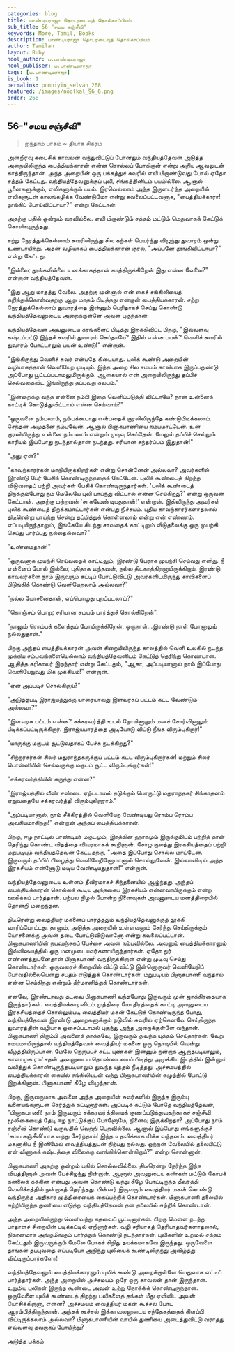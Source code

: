 ```yaml
---
categories: blog
title: பாண்டியராஜா தொடரடைவுத் தொல்காப்பியம்
sub_title: 56-"சமய சஞ்சீவி"
keywords: More, Tamil, Books
description: பாண்டியராஜா தொடரடைவுத் தொல்காப்பியம்
author: Tamilan
layout: Ruby
nool_author: ப.பாண்டியராஜா
nool_publiser: ப.பாண்டியராஜா
tags: [ப.பாண்டியராஜா]
is_book: 1
permalink: ponniyin_selvan_268
featured: /images/noolkal_96_6.png
order: 268
---
```



## 56-"சமய சஞ்சீவி"

> ஐந்தாம் பாகம் ~ தியாக சிகரம்

அன்றிரவு கடைசிக் காவலன் வந்துவிட்டுப் போனதும் வந்தியத்தேவன் அடுத்த அறையிலிருந்த பைத்தியக்காரன் என்ன சொல்லப் போகிறான் என்று அறிய ஆவலுடன் காத்திருந்தான். அந்த அறையின் ஒரு பக்கத்துச் சுவரில் எலி பிறாண்டுவது போல் ஏதோ சத்தம் கேட்டது. வந்தியத்தேவனுக்குப் புலி, சிங்கத்தினிடம் பயமில்லை. ஆனால் பூனைகளுக்கும், எலிகளுக்கும் பயம். இரவெல்லாம் அந்த இருளடர்ந்த அறையில் எலிகளுடன் காலங்கழிக்க வேண்டுமோ என்று கவலைப்பட்டவனாக, "பைத்தியக்காரா! தூங்கிப் போய்விட்டாயா?" என்று கேட்டான்.

அதற்கு பதில் ஒன்றும் வரவில்லை. எலி பிறாண்டும் சத்தம் மட்டும் மெதுவாகக் கேட்டுக் கொண்டிருந்தது.

சற்று நேரத்துக்கெல்லாம் சுவரிலிருந்து சில கற்கள் பெயர்ந்து விழுந்து துவாரம் ஒன்று உண்டாயிற்று. அதன் வழியாகப் பைத்தியக்காரன் குரல், "அப்பனே தூங்கிவிட்டாயா?" என்று கேட்டது.

"இல்லை; தூங்கவில்லை உனக்காகத்தான் காத்திருக்கிறேன் இது என்ன வேலை?" என்றான் வந்தியத்தேவன்.

"இது ஆறு மாதத்து வேலை. அதற்கு முன்னால் என் கைச் சங்கிலியைத் தறித்துக்கொள்வதற்கு ஆறு மாதம் பிடித்தது என்றான் பைத்தியக்காரன். சற்று நேரத்துக்கெல்லாம் துவாரத்தை இன்னும் பெரிதாகச் செய்து கொண்டு வந்தியத்தேவனுடைய அறைக்குள்ளே அவன் புகுந்தான்.

வந்தியத்தேவன் அவனுடைய கரங்களைப் பிடித்து இறக்கிவிட்ட பிறகு, "இவ்வளவு கஷ்டப்பட்டு இந்தச் சுவரில் துவாரம் செய்தாயே? இதில் என்ன பயன்? வெளிச் சுவரில் துவாரம் போட்டாலும் பயன் உண்டு!" என்றான்.

"இங்கிருந்து வெளிச் சுவர் என்பதே கிடையாது. புலிக் கூண்டு அறையின் வழியாகத்தான் வெளியேற முடியும். இந்த அறை சில சமயம் காலியாக இருப்பதுண்டு அப்போது பூட்டப்படாமலுமிருக்கும். ஆகையால் என் அறையிலிருந்து தப்பிச் செல்வதைவிட இங்கிருந்து தப்புவது சுலபம்."

"இன்றைக்கு வந்த என்னை நம்பி இதை வெளிப்படுத்தி விட்டாயே? நான் உன்னைக் காட்டிக் கொடுத்துவிட்டால் என்ன செய்வாய்?"

"ஒருவனை நம்பலாம், நம்பக்கூடாது என்பதைக் குரலிலிருந்தே கண்டுபிடிக்கலாம். சேந்தன் அமுதனை நம்புவேன். ஆனால் பினாகபாணியை நம்பமாட்டேன். உன் குரலிலிருந்து உன்னை நம்பலாம் என்றும் முடிவு செய்தேன். மேலும் தப்பிச் செல்லும் காரியம் இப்போது நடந்தால்தான் நடந்தது. சரியான சந்தர்ப்பம் இதுதான்!"

"அது ஏன்?"

"காவற்காரர்கள் மாறியிருக்கிறார்கள் என்று சொன்னேன் அல்லவா? அவர்களில் இரண்டு பேர் பேசிக் கொண்டிருந்ததைக் கேட்டேன். புலிக் கூண்டைத் திறந்து விடுவதைப் பற்றி அவர்கள் பேசிக் கொண்டிருந்தார்கள். 'புலிக் கூண்டைத் திறக்கும்போது நம் மேலேயே புலி பாய்ந்து விட்டால் என்ன செய்கிறது?' என்று ஒருவன் கேட்டான். அதற்கு மற்றவன் 'சாகவேண்டியதுதான்!' என்றான். இதிலிருந்து அவர்கள் புலிக் கூண்டைத் திறக்கமாட்டார்கள் என்பது நிச்சயம். புதிய காவற்காரர்களாதலால் திடீரென்று பாய்ந்து சென்று தப்பித்துக் கொள்ளலாம் என்று என் எண்ணம். எப்படியிருந்தாலும், இங்கேயே கிடந்து சாவதைக் காட்டிலும் விடுதலைக்கு ஒரு முயற்சி செய்து பார்ப்பது நல்லதல்லவா?"

"உண்மைதான்!"

"ஒருவனாக முயற்சி செய்வதைக் காட்டிலும், இரண்டு பேராக முயற்சி செய்வது எளிது. நீ என்னைப் போல் இல்லை; புதிதாக வந்தவன், நல்ல திடகாத்திரனாயிருக்கிறாய். இரண்டு காவலர்களை நாம் இருவரும் கட்டிப் போட்டுவிட்டு அவர்களிடமிருந்து சாவிகளைப் பிடுங்கிக் கொண்டு வெளியேறலாம் அல்லவா?"

"நல்ல யோசனைதான், எப்பொழுது புறப்படலாம்?"

"கொஞ்சம் பொறு; சரியான சமயம் பார்த்துச் சொல்கிறேன்".

"நானும் ரொம்பக் களைத்துப் போயிருக்கிறேன், ஒருநாள்...இரண்டு நாள் போனாலும் நல்லதுதான்."

பிறகு அந்தப் பைத்தியக்காரன் அவன் சிறையிலிருந்த காலத்தில் வெளி உலகில் நடந்த முக்கிய சம்பவங்களையெல்லாம் வந்தியத்தேவனிடம் கேட்டுத் தெரிந்து கொண்டான். ஆதித்த கரிகாலர் இறந்தார் என்று கேட்டதும், "ஆகா, அப்படியானால் நாம் இப்போது வெளியேறுவது மிக முக்கியம்!" என்றான்.

"ஏன் அப்படிச் சொல்கிறாய்?"

"அடுத்தபடி இராஜ்யத்துக்கு யாரையாவது இளவரசுப் பட்டம் கட்ட வேண்டும் அல்லவா?"

"இளவரசு பட்டம் என்ன? சக்கரவர்த்தி உடல் நோயினாலும் மனச் சோர்வினாலும் பீடிக்கப்பட்டிருக்கிறார். இராஜ்யபாரத்தை அடியோடு விட்டு நீங்க விரும்புகிறார்!"

"யாருக்கு மகுடம் சூட்டுவதாகப் பேச்சு நடக்கிறது?"

"சிற்றரசர்கள் சிலர் மதுராந்தகருக்குப் பட்டம் கட்ட விரும்புகிறார்கள்! மற்றும் சிலர் பொன்னியின் செல்வருக்கு மகுடம் சூட்ட விரும்புகிறார்கள்!"

"சக்கரவர்த்தியின் கருத்து என்ன?"

"இராஜ்யத்தில் வீண் சண்டை ஏற்படாமல் தடுக்கும் பொருட்டு மதுராந்தகர் சிங்காதனம் ஏறுவதையே சக்கரவர்த்தி விரும்புகிறாராம்."

"அப்படியானால், நாம் சீக்கிரத்தில் வெளியேற வேண்டியது ரொம்ப ரொம்ப அவசியமாகிறது!" என்றான் அந்தப் பைத்தியக்காரன்.

பிறகு, ஈழ நாட்டில் பாண்டியர் மகுடமும், இரத்தின ஹாரமும் இருக்குமிடம் பற்றித் தான் தெரிந்து கொண்ட விதத்தை விவரமாகக் கூறினான். சோழ குலத்து இரகசியத்தைப் பற்றி மறுபடியும் வந்தியத்தேவன் கேட்டதற்கு, "அதை இப்போது சொல்ல மாட்டேன். இருவரும் தப்பிப் பிழைத்து வெளியேறினோமானால் சொல்லுவேன். இல்லாவிடில் அந்த இரகசியம் என்னோடு மடிய வேண்டியதுதான்!" என்றான்.

வந்தியத்தேவனுடைய உள்ளம் தீவிரமாகச் சிந்தனையில் ஆழ்ந்தது. அந்தப் பைத்தியக்காரன் சொல்லக் கூடிய அத்தகைய இரகசியம் என்னவாயிருக்கும் என்று ஊகிக்கப் பார்த்தான். பற்பல நிழல் போன்ற நினைவுகள் அவனுடைய மனத்திரையில் தோன்றி மறைந்தன.

திடீரென்று வைத்தியர் மகனைப் பார்த்ததும் வந்தியத்தேவனுக்குத் தூக்கி வாரிப்போட்டது. தானும், அடுத்த அறையில் உள்ளவனும் சேர்ந்து செய்திருக்கும் யோசனைக்கு அவன் தடை போட்டுவிடுவானோ என்று கவலைப்பட்டான். பினாகபாணியின் நயவஞ்சகப் பேச்சை அவன் நம்பவில்லை. அவனும் பைத்தியக்காரனும் இவ்விஷயத்தில் ஒரு மனமுடையவர்களாயிருந்தார்கள். ஏதோ துர் எண்ணத்துடனேதான் பினாகபாணி வந்திருக்கிறான் என்று முடிவு செய்து கொண்டார்கள். ஒருவரைச் சிறையில் விட்டு விட்டு இன்னொருவர் வெளியேறிப் போவதில்லையென்று சபதம் எடுத்துக் கொண்டார்கள். மறுபடியும் பினாகபாணி வந்தால் என்ன செய்கிறது என்றும் தீர்மானித்துக் கொண்டார்கள்.

எனவே, இரண்டாவது தடவை பினாகபாணி வந்தபோது இருவரும் முன் ஜாக்கிரதையாக இருந்தார்கள். பைத்தியக்காரனிடம் முத்திரை மோதிரத்தைக் காட்டி அவனுடைய இரகசியத்தைச் சொல்லும்படி வைத்தியர் மகன் கேட்டுக் கொண்டிருந்த போது, வந்தியத்தேவன் இரண்டு அறைகளுக்கும் நடுவில் சுவரில் ஏற்கெனவே செய்திருந்த துவாரத்தின் வழியாக ஓசைப்படாமல் புகுந்து அந்த அறைக்குள்ளே வந்தான். பினாகபாணி திரும்பி அவனைத் தாக்கவே, இருவரும் துவந்த யுத்தம் செய்தார்கள். வேறு சமயமாயிருந்தால் வந்தியத்தேவன் வைத்தியர் மகனை ஒரு நொடியில் வென்று வீழ்த்தியிருப்பான். மேலே நெருப்புச் சுட்ட புண்கள் இன்னும் நன்றாக ஆறாதபடியாலும், காளாமுக ராட்சதன் அவனுடைய தொண்டையைப் பிடித்து அமுக்கிய இடத்தில் இன்னும் வலித்துக் கொண்டிருந்தபடியாலும் துவந்த யுத்தம் நீடித்தது. அச்சமயத்தில் பைத்தியக்காரன் கையில் சங்கிலியுடன் வந்து பினாகபாணியின் கழுத்தில் போட்டு இறுக்கினான். பினாகபாணி கீழே விழுந்தான்.

பிறகு, இருவருமாக அவனை அந்த அறையின் சுவர்களில் இருந்த இரும்பு வளையங்களுடன் சேர்த்துக் கட்டினார்கள். அப்படிக் கட்டும் போதே வந்தியத்தேவன், "பினாகபாணி! நாம் இருவரும் சக்கரவர்த்தியைக் குணப்படுத்துவதற்காகச் சஞ்சீவி மூலிகையைத் தேடி ஈழ நாட்டுக்குப் போனோமே, நினைவு இருக்கிறதா? அப்போது நாம் சஞ்சீவி கொண்டு வருவதில் வெற்றி பெறவில்லை. ஆனால் இப்போது எங்களுக்குச் 'சமய சஞ்சீவி'யாக வந்து சேர்ந்தாய்! இந்த உதவிக்காக மிக்க வந்தனம். வைத்தியர் மகனாகிய நீ இனிமேல் வைத்தியத்துடன் நிற்பது நல்லது. ஒற்றன் வேலையில் தலையிட்டு ஏன் வீணாகக் கஷ்டத்தை விலைக்கு வாங்கிக்கொள்கிறாய்?" என்று சொன்னான்.

பினாகபாணி அதற்கு ஒன்றும் பதில் சொல்லவில்லை. திடீரென்று நேர்ந்த இந்த விபத்தினால் அவன் பேச்சிழந்து நின்றான். ஆனால் அவனுடைய கண்கள் மட்டும் கோபக் கனலைக் கக்கின என்பது அவன் கொண்டு வந்து கீழே போட்டிருந்த தீவர்த்தி வெளிச்சத்தில் நன்றாகத் தெரிந்தது. பின்னர் இருவரும் வைத்தியர் மகன் கொண்டு வந்திருந்த அதிகார முத்திரையைக் கைப்பற்றிக் கொண்டார்கள். பினாகபாணி தலையில் சுற்றியிருந்த துணியை எடுத்து வந்தியத்தேவன் தன் தலையில் சுற்றிக் கொண்டான்.

அந்த அறையிலிருந்து வெளிவந்து கதவைப் பூட்டினார்கள். பிறகு மெள்ள நடந்து பாதாளச் சிறையின் படிக்கட்டில் ஏறினார்கள். வழி சரியாகத் தெரியாதவர்களாதலால், நிதானமாக அங்குமிங்கும் பார்த்துக் கொண்டு நடந்தார்கள். புலிகளின் உறுமல் சத்தம் கேட்டதும் இருவருக்கும் மேலே போகச் சிறிது தயக்கமாகவே இருந்தது. ஒருவேளை தாங்கள் தப்புவதை எப்படியோ அறிந்து புலியைக் கூண்டிலிருந்து அவிழ்த்து விட்டிருப்பார்களோ!

வந்தியத்தேவனும் பைத்தியக்காரனும் புலிக் கூண்டு அறைக்குள்ளே மெதுவாக எட்டிப் பார்த்தார்கள். அந்த அறையில் அச்சமயம் ஒரே ஒரு காவலன் தான் இருந்தான். உறுமிய புலிகள் இருந்த கூண்டை அவன் உற்று நோக்கிக் கொண்டிருந்தான். ஒருவேளை புலிக் கூண்டைத் திறந்து புலிகளைத் தங்கள் மீது ஏவிவிட அவன் யோசிக்கிறானா, என்ன? அச்சமயம் வைத்தியர் மகன் கூச்சல் போட ஆரம்பித்திருந்தான். அந்தக் கூச்சல் இக்காவலனுடைய சந்தேகத்தைக் கிளப்பி விட்டிருக்கலாம் அல்லவா? பினாகபாணியின் வாயில் துணியை அடைத்துவிட்டு வராதது எவ்வளவு தவறாகப் போயிற்று?

[அடுத்த பக்கம்](ponniyin_selvan_269)